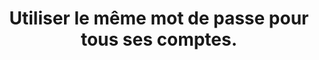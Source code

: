 ---
category: category-nGkbk6oSlC5_p3eqoXX2o
risks:
- Se faire pirater tous ses comptes en même temps et rendre l’accès à TOUTES ses données
  personnelles facile pour les pirates (coordonnées bancaires
- boîte mail
- centres d’intérêts
- données sensibles (croyances
- opinions etc.)
- identité
- etc.).
title: Utiliser le même mot de passe pour tous ses comptes.
uuid: vulnerability-QRrhU0G0mavfivea_IQvY
visibleInCms: true
---
